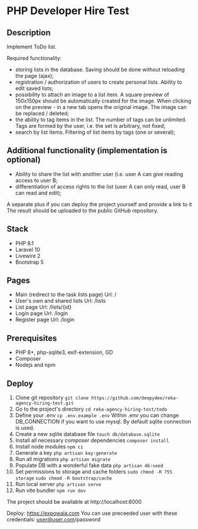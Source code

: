 # PHP Developer Hire Test
## Description
Implement ToDo list.

Required functionality:
- storing lists in the database. Saving should be done without reloading the page (ajax);
- registration / authorization of users to create personal lists. Ability to edit saved lists;
- possibility to attach an image to a list item. A square preview of 150x150px should be automatically created for the image. When clicking on the preview - in a new tab opens the original image. The image can be replaced / deleted;
- the ability to tag items in the list. The number of tags can be unlimited. Tags are formed by the user, i.e. the set is arbitrary, not fixed;
- search by list items. Filtering of list items by tags (one or several);
## Additional functionality (implementation is optional)
- Ability to share the list with another user (i.e. user A can give reading access to user B;
- differentiation of access rights to the list (user A can only read, user B can read and edit);

A separate plus if you can deploy the project yourself and provide a link to it
The result should be uploaded to the public GitHub repository.
## Stack
- PHP 8.1
- Laravel 10
- Livewire 2
- Bootstrap 5
## Pages
- Main (redirect to the task lists page)
Url: /
- User's own and shared lists
Url: /lists
- List page
Url: /lists/{id}
- Login page
Url: /login
- Register page
Url: /login

## Prerequisites

- PHP 8+, php-sqlite3, exif-extension, GD
- Composer
- Nodejs and npm
## Deploy

1. Clone git repository `git clone https://github.com/deepydee/reka-agency-hiring-test.git`
2. Go to the project's directory `cd reka-agency-hiring-test/todo`
3. Define your .env `cp .env.example .env` Within .env you can change DB_CONNECTION if you want to use mysql. By default sqlite connection is used.
4. Create a new sqlite database file `touch db/database.sqlite`
5. Install all necessary composer dependencies `composer install`
6. Install node modules `npm ci`
7. Generate a key `php artisan key:generate`
8. Run all migrations `php artisan migrate`
9. Populate DB with a wonderful fake data `php artisan db:seed`
10. Set permissions to storage and cache folders `sudo chmod -R 755 storage` `sudo chmod -R bootstrap/cache`
11. Run local server `php artisan serve`
12. Run vite bundler `npm run dev`

The project should be available at http://localhost:8000

Deploy: https://expowala.com
You can use preceeded user with these credentials: user@user.com/password
